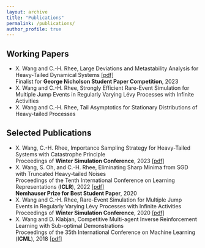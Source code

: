 ```yaml
---
layout: archive
title: "Publications"
permalink: /publications/
author_profile: true
---
```


Working Papers
------

- X. Wang and C.-H. Rhee, Large Deviations and Metastability Analysis for Heavy-Tailed Dynamical Systems [[pdf]](https://arxiv.org/pdf/2307.03479.pdf) <br>
  Finalist for **George Nicholson Student Paper Competition**, 2023
- X. Wang and C.-H. Rhee, Strongly Efficient Rare-Event Simulation for Multiple Jump Events in Regularly Varying Lévy Processes with Infinite Activities
- X. Wang and C.-H. Rhee, Tail Asymptotics for Stationary Distributions of Heavy-tailed Processes


   
Selected Publications
------

- X. Wang, C.-H. Rhee, Importance Sampling Strategy for Heavy-Tailed Systems with Catastrophe Principle <br>
  Proceedings of **Winter Simulation Conference**, 2023 [[pdf]](https://joshwang0322.github.io//WangRhee23b.pdf)
- X. Wang, S. Oh, and C.-H. Rhee, Eliminating Sharp Minima from SGD with Truncated Heavy-tailed Noises <br>
  Proceedings of the Tenth International Conference on Learning Representations (**ICLR**), 2022 [[pdf]](https://openreview.net/pdf?id=B3Nde6lvab)  <br>
  **Nemhauser Prize for Best Student Paper**, 2020
- X. Wang and C.-H. Rhee, Rare-Event Simulation for Multiple Jump Events in Regularly Varying Lévy Processes with Infinite Activities  <br>
  Proceedings of **Winter Simulation Conference**, 2020 [[pdf]](https://informs-sim.org/wsc20papers/034.pdf)
- X. Wang and D. Klabjan, Competitive Multi-agent Inverse Reinforcement Learning with Sub-optimal Demonstrations  <br>
  Proceedings of the 35th International Conference on Machine Learning (**ICML**), 2018 [[pdf]](http://proceedings.mlr.press/v80/wang18d/wang18d.pdf)
